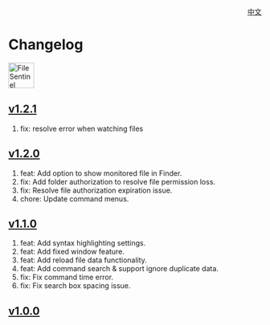 <p align="right">
  <a href="./CHANGELOG.zh.md">中文</a>
</p>
<!--rehype:style=float: right; bottom: -36px; position: relative;-->

Changelog
===

<a target="_blank" href="https://apps.apple.com/app/file-sentinel/6744690194" title="FileSentinel for macOS">
<img alt="FileSentinel AppStore" src="https://jaywcjlove.github.io/sb/download/macos.svg" height="51">
</a>

## [v1.2.1](https://github.com/jaywcjlove/file-sentinel/releases/tag/v1.2.1)

1. fix: resolve error when watching files

## [v1.2.0](https://github.com/jaywcjlove/file-sentinel/releases/tag/v1.2.0)

1. feat: Add option to show monitored file in Finder.
2. fix: Add folder authorization to resolve file permission loss.
3. fix: Resolve file authorization expiration issue.
4. chore: Update command menus.

## [v1.1.0](https://github.com/jaywcjlove/file-sentinel/releases/tag/v1.1.0)

1. feat: Add syntax highlighting settings.
2. feat: Add fixed window feature.
3. feat: Add reload file data functionality.
4. feat: Add command search & support ignore duplicate data.
5. fix: Fix command time error.
6. fix: Fix search box spacing issue.

## [v1.0.0](https://github.com/jaywcjlove/file-sentinel/releases/tag/v1.0.0)